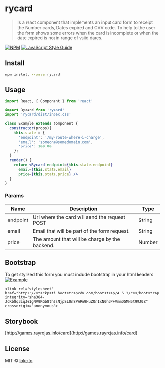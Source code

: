# rycard

> Is a react component that implements an input card form to receipt the Number cards, Dates expired and CVV code. 
To help to the user the form shows some errors when the card is incomplete or when the date expired is not in range of valid dates.

[![NPM](https://img.shields.io/npm/v/rycard.svg)](https://www.npmjs.com/package/rycard) [![JavaScript Style Guide](https://img.shields.io/badge/code_style-standard-brightgreen.svg)](https://standardjs.com)

## Install

```bash
npm install --save rycard
```

## Usage

```jsx
import React, { Component } from 'react'

import Rycard from 'rycard'
import 'rycard/dist/index.css'

class Example extends Component {
  constructor(props){
    this.state = {
      'endpoint': '/my-route-where-i-charge',
      'email': 'someone@somedomain.com',
      'price': 100.00
    };
  }
  render() {
    return <Rycard endpoint={this.state.endpoint} 
      email={this.state.email} 
      price={this.state.price} />
  }
}
```
### Params
| Name | Description | Type | 
| ------ | ------ | ------ |
| endpoint |Url where the card will send the request POST | String
| email | Email that will be part of the form request. | String
| price |The amount that will be charge by the backend.| Number

## Bootstrap
To get stylized this form you must include bootstrap in your html headers
 [![Example](https://i.imgur.com/6xq0ANg.png)](http://games.rayrojas.info/card/?path=/docs/ry-card--default)
```
<link rel="stylesheet" href="https://stackpath.bootstrapcdn.com/bootstrap/4.5.2/css/bootstrap.min.css" integrity="sha384-JcKb8q3iqJ61gNV9KGb8thSsNjpSL0n8PARn9HuZOnIxN0hoP+VmmDGMN5t9UJ0Z" crossorigin="anonymous">
```

## Storybook

[http://games.rayrojas.info/card](http://games.rayrojas.info/card)

## License

MIT © [lokcito](https://github.com/lokcito)

